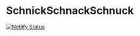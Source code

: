 # SchnickSchnackSchnuck

[![Netlify Status](https://api.netlify.com/api/v1/badges/cea56d24-9a9e-4c28-8f9b-ff015b346b7a/deploy-status)](https://app.netlify.com/sites/schnickschnackschnuck/deploys)
